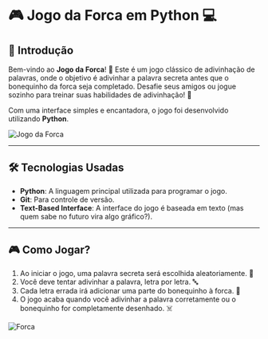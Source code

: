 # 🎮 **Jogo da Forca em Python** 💻

## 🎉 Introdução
Bem-vindo ao **Jogo da Forca**! 🚀
Este é um jogo clássico de adivinhação de palavras, onde o objetivo é adivinhar a palavra secreta antes que o bonequinho da forca seja completado. Desafie seus amigos ou jogue sozinho para treinar suas habilidades de adivinhação! 🧠

Com uma interface simples e encantadora, o jogo foi desenvolvido utilizando **Python**.

![Jogo da Forca](https://media.giphy.com/media/ksFzVrbaRRtyjPCOlf/giphy.gif)

---

## 🛠️ **Tecnologias Usadas**
- **Python**: A linguagem principal utilizada para programar o jogo.
- **Git**: Para controle de versão.
- **Text-Based Interface**: A interface do jogo é baseada em texto (mas quem sabe no futuro vira algo gráfico?).

---

## 🎮 **Como Jogar?**

1. Ao iniciar o jogo, uma palavra secreta será escolhida aleatoriamente. 🔑
2. Você deve tentar adivinhar a palavra, letra por letra. 🔤
3. Cada letra errada irá adicionar uma parte do bonequinho à forca. 👀
4. O jogo acaba quando você adivinhar a palavra corretamente ou o bonequinho for completamente desenhado. ☠️

![Forca](https://media.giphy.com/media/3ohhwnm8F5nE65FSfC/giphy.gif)
